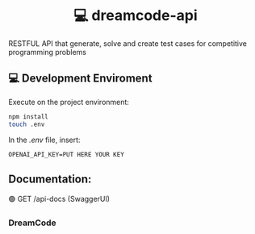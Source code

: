 <h1 align="center"> 💻 dreamcode-api </h1>
RESTFUL API that generate, solve and create test cases for competitive programming problems

## 💻 Development Enviroment

Execute on the project environment:

```sh
npm install
touch .env
```

In the _.env_ file, insert:

```
OPENAI_API_KEY=PUT HERE YOUR KEY
```

## Documentation:

🟢 GET /api-docs (SwaggerUI)

### DreamCode
